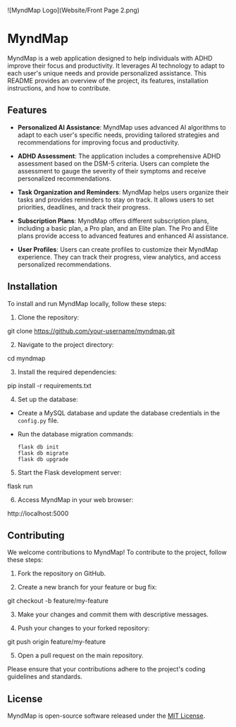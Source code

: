![MyndMap Logo](Website/Front Page 2.png)

# MyndMap

MyndMap is a web application designed to help individuals with ADHD improve their focus and productivity. It leverages AI technology to adapt to each user's unique needs and provide personalized assistance. This README provides an overview of the project, its features, installation instructions, and how to contribute.

## Features

- **Personalized AI Assistance**: MyndMap uses advanced AI algorithms to adapt to each user's specific needs, providing tailored strategies and recommendations for improving focus and productivity.

- **ADHD Assessment**: The application includes a comprehensive ADHD assessment based on the DSM-5 criteria. Users can complete the assessment to gauge the severity of their symptoms and receive personalized recommendations.

- **Task Organization and Reminders**: MyndMap helps users organize their tasks and provides reminders to stay on track. It allows users to set priorities, deadlines, and track their progress.

- **Subscription Plans**: MyndMap offers different subscription plans, including a basic plan, a Pro plan, and an Elite plan. The Pro and Elite plans provide access to advanced features and enhanced AI assistance.

- **User Profiles**: Users can create profiles to customize their MyndMap experience. They can track their progress, view analytics, and access personalized recommendations.

## Installation

To install and run MyndMap locally, follow these steps:

1. Clone the repository:

git clone https://github.com/your-username/myndmap.git


2. Navigate to the project directory:

cd myndmap


3. Install the required dependencies:

pip install -r requirements.txt


4. Set up the database:

- Create a MySQL database and update the database credentials in the `config.py` file.

- Run the database migration commands:

  ```
  flask db init
  flask db migrate
  flask db upgrade
  ```

5. Start the Flask development server:

flask run


6. Access MyndMap in your web browser:

http://localhost:5000


## Contributing

We welcome contributions to MyndMap! To contribute to the project, follow these steps:

1. Fork the repository on GitHub.

2. Create a new branch for your feature or bug fix:

git checkout -b feature/my-feature


3. Make your changes and commit them with descriptive messages.

4. Push your changes to your forked repository:

git push origin feature/my-feature


5. Open a pull request on the main repository.

Please ensure that your contributions adhere to the project's coding guidelines and standards.

## License

MyndMap is open-source software released under the [MIT License](LICENSE).



